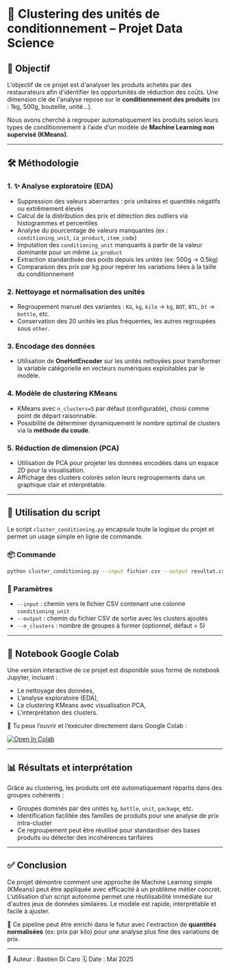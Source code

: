 # 🧠 Clustering des unités de conditionnement – Projet Data Science

## 🌟 Objectif

L'objectif de ce projet est d'analyser les produits achetés par des restaurateurs afin d'identifier les opportunités de réduction des coûts. Une dimension clé de l'analyse repose sur le **conditionnement des produits** (ex : 1kg, 500g, bouteille, unité…).

Nous avons cherché à regrouper automatiquement les produits selon leurs types de conditionnement à l’aide d’un modèle de **Machine Learning non supervisé (KMeans)**.

---

## 🛠️ Méthodologie

### 1. ✨ Analyse exploratoire (EDA)
- Suppression des valeurs aberrantes : prix unitaires et quantités négatifs ou extrêmement élevés
- Calcul de la distribution des prix et détection des outliers via histogrammes et percentiles
- Analyse du pourcentage de valeurs manquantes (ex : `conditioning_unit`, `ia_product`, `item_code`)
- Imputation des `conditioning_unit` manquants à partir de la valeur dominante pour un même `ia_product`
- Extraction standardisée des poids depuis les unités (ex: 500g → 0.5kg)
- Comparaison des prix par kg pour repérer les variations liées à la taille du conditionnement

### 2. **Nettoyage et normalisation des unités**
- Regroupement manuel des variantes : `KG`, `kg`, `kilo` → `kg`, `BOT`, `BTL`, `bt` → `bottle`, etc.
- Conservation des 20 unités les plus fréquentes, les autres regroupées sous `other`.

### 3. **Encodage des données**
- Utilisation de **OneHotEncoder** sur les unités nettoyées pour transformer la variable catégorielle en vecteurs numériques exploitables par le modèle.

### 4. **Modèle de clustering KMeans**
- KMeans avec `n_clusters=5` par défaut (configurable), choisi comme point de départ raisonnable.
- Possibilité de déterminer dynamiquement le nombre optimal de clusters via la **méthode du coude**.

### 5. **Réduction de dimension (PCA)**
- Utilisation de PCA pour projeter les données encodées dans un espace 2D pour la visualisation.
- Affichage des clusters colorés selon leurs regroupements dans un graphique clair et interprétable.

---

## 🚀 Utilisation du script

Le script `cluster_conditioning.py` encapsule toute la logique du projet et permet un usage simple en ligne de commande.

### 📦 Commande
```bash
python cluster_conditioning.py --input fichier.csv --output resultat.csv --n_clusters 5
```

### 📌 Paramètres
- `--input` : chemin vers le fichier CSV contenant une colonne `conditioning_unit`
- `--output` : chemin du fichier CSV de sortie avec les clusters ajoutés
- `--n_clusters` : nombre de groupes à former (optionnel, défaut = 5)

---

## 📔 Notebook Google Colab

Une version interactive de ce projet est disponible sous forme de notebook Jupyter, incluant :
- Le nettoyage des données,
- L’analyse exploratoire (EDA),
- Le clustering KMeans avec visualisation PCA,
- L'interprétation des clusters.

🔗 Tu peux l’ouvrir et l’exécuter directement dans Google Colab :

[![Open In Colab](https://colab.research.google.com/assets/colab-badge.svg)](https://colab.research.google.com/github/bastGit387/clustering-conditioning-ml/blob/main/clustering_conditioning.ipynb)

---

## 📊 Résultats et interprétation

Grâce au clustering, les produits ont été automatiquement répartis dans des groupes cohérents :
- Groupes dominés par des unités `kg`, `bottle`, `unit`, `package`, etc.
- Identification facilitée des familles de produits pour une analyse de prix intra-cluster
- Ce regroupement peut être réutilisé pour standardiser des bases produits ou détecter des incohérences tarifaires

---

## ✅ Conclusion

Ce projet démontre comment une approche de Machine Learning simple (KMeans) peut être appliquée avec efficacité à un problème métier concret. L’utilisation d’un script autonome permet une réutilisabilité immédiate sur d'autres jeux de données similaires. Le modèle est rapide, interprétable et facile à ajuster.

🔀 Ce pipeline peut être enrichi dans le futur avec l'extraction de **quantités normalisées** (ex: prix par kilo) pour une analyse plus fine des variations de prix.

---

📂 Auteur : Bastien Di Caro 
🗓️ Date : Mai 2025

